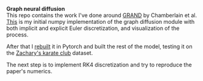 
**Graph neural diffusion** </br>
This repo contains the work I've done around [GRAND](https://arxiv.org/abs/2106.10934) by Chamberlain et al. 
[This](diffusion.py) is my initial numpy implementation of the graph diffusion module with both implicit and 
explicit Euler discretization, and
visualization of the process.

After that I [rebuilt](karate.py) it in Pytorch and built the rest of the model, testing it
on the [Zachary's karate club](https://en.wikipedia.org/wiki/Zachary%27s_karate_club) dataset.

The next step is to implement RK4 discretization and try to reproduce the paper's numerics.
